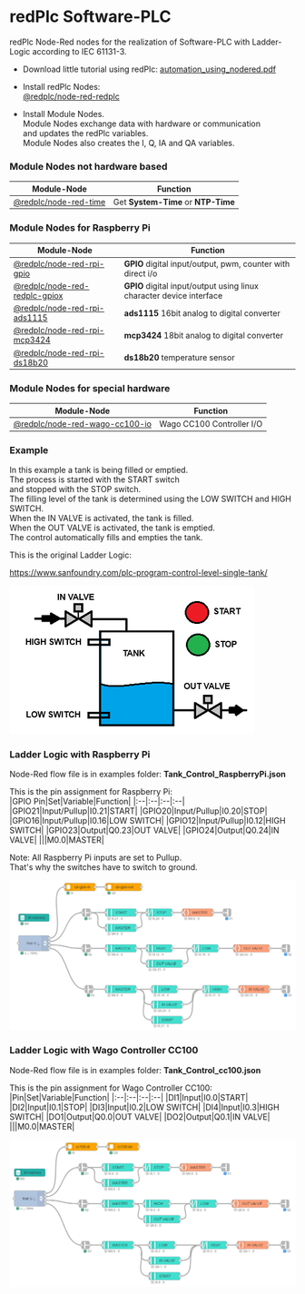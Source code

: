 # redPlc Software-PLC

redPlc Node-Red nodes for the realization of Software-PLC with Ladder-Logic according to IEC 61131-3.

- Download little tutorial using redPlc:
[automation_using_nodered.pdf](https://github.com/redplc/redplc/raw/main/automation_using_nodered.pdf)

- Install redPlc Nodes:<br>
[@redplc/node-red-redplc](https://www.npmjs.com/package/@redplc/node-red-redplc/)

- Install Module Nodes.<br>
Module Nodes exchange data with hardware or communication<br>
and updates the redPlc variables.<br>
Module Nodes also creates the I, Q, IA and QA variables.<br>

### Module Nodes not hardware based 

|Module-Node|Function|
|---|---|
|[@redplc/node-red-time](https://www.npmjs.com/package/@redplc/node-red-time)| Get **System-Time** or **NTP-Time**|

### Module Nodes for Raspberry Pi 

|Module-Node|Function|
|---|---|
|[@redplc/node-red-rpi-gpio](https://www.npmjs.com/package/@redplc/node-red-rpi-gpio)|**GPIO** digital input/output, pwm, counter with direct i/o|
|[@redplc/node-red-redplc-gpiox](https://www.npmjs.com/package/@redplc/node-red-redplc-gpiox)|**GPIO** digital input/output using linux character device interface|
|[@redplc/node-red-rpi-ads1115](https://www.npmjs.com/package/@redplc/node-red-rpi-ads1115)|**ads1115** 16bit analog to digital converter|
|[@redplc/node-red-rpi-mcp3424](https://www.npmjs.com/package/@redplc/node-red-rpi-mcp3424)|**mcp3424** 18bit analog to digital converter|
|[@redplc/node-red-rpi-ds18b20](https://www.npmjs.com/package/@redplc/node-red-rpi-ds18b20) |**ds18b20** temperature sensor|

### Module Nodes for special hardware 
|Module-Node|Function|
|---|---|
|[@redplc/node-red-wago-cc100-io](https://www.npmjs.com/package/@redplc/node-red-wago-cc100-io)|Wago CC100 Controller I/O|

### Example

In this example a tank is being filled or emptied.<br>
The process is started with the START switch<br>
and stopped with the STOP switch.<br>
The filling level of the tank is determined using the LOW SWITCH and HIGH SWITCH.<br>
When the IN VALVE is activated, the tank is filled.<br>
When the OUT VALVE is activated, the tank is emptied.<br>
The control automatically fills and empties the tank.<br>

This is the original Ladder Logic:

https://www.sanfoundry.com/plc-program-control-level-single-tank/

![image info](images/TANK.png)

### Ladder Logic with Raspberry Pi
Node-Red flow file is in examples folder: **Tank_Control_RaspberryPi.json**<br>

This is the pin assignment for Raspberry Pi:<br>
|GPIO Pin|Set|Variable|Function|
|:--|:--|:--|:--|
|GPIO21|Input/Pullup|I0.21|START|
|GPIO20|Input/Pullup|I0.20|STOP|
|GPIO16|Input/Pullup|I0.16|LOW SWITCH|
|GPIO12|Input/Pullup|I0.12|HIGH SWITCH|
|GPIO23|Output|Q0.23|OUT VALVE|
|GPIO24|Output|Q0.24|IN VALVE|
|||M0.0|MASTER|

Note: All Raspberry Pi inputs are set to Pullup.<br>
That's why the switches have to switch to ground.<br>

![image info](images/TANK_CONTROL_RPI.png)

### Ladder Logic with Wago Controller CC100
Node-Red flow file is in examples folder: **Tank_Control_cc100.json**

This is the pin assignment for Wago Controller CC100:<br>
|Pin|Set|Variable|Function|
|:--|:--|:--|:--|
|DI1|Input|I0.0|START|
|DI2|Input|I0.1|STOP|
|DI3|Input|I0.2|LOW SWITCH|
|DI4|Input|I0.3|HIGH SWITCH|
|DO1|Output|Q0.0|OUT VALVE|
|DO2|Output|Q0.1|IN VALVE|
|||M0.0|MASTER|


![image info](images/TANK_CONTROL_CC100.png)
